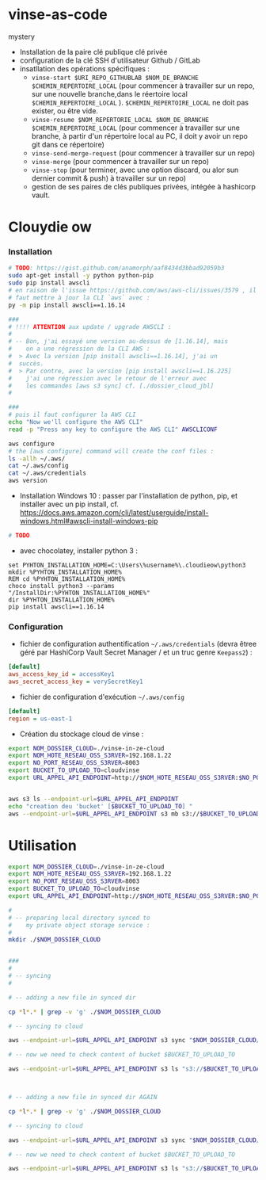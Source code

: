 # vinse-as-code
mystery

* Installation de la paire clé publique clé privée
* configuration de la clé SSH d'utilisateur Github / GitLab
* insatllation des opérations spécifiques  : 
  * `vinse-start $URI_REPO_GITHUBLAB $NOM_DE_BRANCHE $CHEMIN_REPERTOIRE_LOCAL` (pour commencer à travailler sur un repo, sur une nouvelle branche,dans le réertoire local `$CHEMIN_REPERTOIRE_LOCAL` ). `$CHEMIN_REPERTOIRE_LOCAL` ne doit pas exister, ou être vide.
  * `vinse-resume $NOM_REPERTORIE_LOCAL $NOM_DE_BRANCHE $CHEMIN_REPERTOIRE_LOCAL` (pour commencer à travailler sur une branche, à partir d'un répertoire local au PC, il doit y avoir un repo git dans ce répertoire)
  * `vinse-send-merge-request` (pour commencer à travailler sur un repo)
  * `vinse-merge` (pour commencer à travailler sur un repo)
  * `vinse-stop` (pour terminer, avec une option discard, ou alor sun dernier commit & push) à travailler sur un repo)
  * gestion de ses paires de clés publiques privées, intégée à hashicorp vault.


# Clouydie ow

### Installation
 
```bash
# TODO: https://gist.github.com/anamorph/aaf8434d3bbad92059b3
sudo apt-get install -y python python-pip
sudo pip install awscli
# en raison de l'issue https://github.com/aws/aws-cli/issues/3579 , il 
# faut mettre à jour la CLI `aws` avec :
py -m pip install awscli==1.16.14

###
# !!!! ATTENTION aux update / upgrade AWSCLI : 
# 
# -- Bon, j'ai essayé une version au-dessus de [1.16.14], mais 
#    on a une régression de la CLI AWS : 
#  > Avec la version [pip install awscli==1.16.14], j'ai un
#  succès.
#  > Par contre, avec la version [pip install awscli==1.16.225] 
#    j'ai une régression avec le retour de l'erreur avec
#    les commandes [aws s3 sync] cf. [./dossier_cloud_jbl]
# 

###
# puis il faut configurer la AWS CLI 
echo "Now we'll configure the AWS CLI"
read -p "Press any key to configure the AWS CLI" AWSCLICONF

aws configure
# the [aws configure] command will create the conf files : 
ls -allh ~/.aws/
cat ~/.aws/config
cat ~/.aws/credentials
aws version

```

* Installation Windows 10 : passer par l'installation de python, pip, et installer avec un pip install, cf. https://docs.aws.amazon.com/cli/latest/userguide/install-windows.html#awscli-install-windows-pip

```bash
# TODO

```
* avec chocolatey, installer python 3 : 

```MSDOS
set PYHTON_INSTALLATION_HOME=C:\Users\%username%\.cloudieow\python3
mkdir %PYHTON_INSTALLATION_HOME%
REM cd %PYHTON_INSTALLATION_HOME%
choco install python3 --params "/InstallDir:%PYHTON_INSTALLATION_HOME%"
dir %PYHTON_INSTALLATION_HOME%
pip install awscli==1.16.14

```
### Configuration

* fichier de configuration authentification `~/.aws/credentials` (devra êtree géré par HashiCorp Vault Secret Manager / et un truc genre `Keepass2`) : 
```ini
[default]
aws_access_key_id = accessKey1
aws_secret_access_key = verySecretKey1
```
* fichier de configuration d'exécution `~/.aws/config`
```ini
[default]
region = us-east-1
```
* Création du stockage cloud de vinse :
```bash
export NOM_DOSSIER_CLOUD=./vinse-in-ze-cloud
export NOM_HOTE_RESEAU_OSS_S3RVER=192.168.1.22
export NO_PORT_RESEAU_OSS_S3RVER=8003
export BUCKET_TO_UPLOAD_TO=cloudvinse
export URL_APPEL_API_ENDPOINT=http://$NOM_HOTE_RESEAU_OSS_S3RVER:$NO_PORT_RESEAU_OSS_S3RVER


aws s3 ls --endpoint-url=$URL_APPEL_API_ENDPOINT
echo "creation deu 'bucket' [$BUCKET_TO_UPLOAD_TO] "
aws --endpoint-url=$URL_APPEL_API_ENDPOINT s3 mb s3://$BUCKET_TO_UPLOAD_TO || exit 1


```


# Utilisation


```bash
export NOM_DOSSIER_CLOUD=./vinse-in-ze-cloud
export NOM_HOTE_RESEAU_OSS_S3RVER=192.168.1.22
export NO_PORT_RESEAU_OSS_S3RVER=8003
export BUCKET_TO_UPLOAD_TO=cloudvinse
export URL_APPEL_API_ENDPOINT=http://$NOM_HOTE_RESEAU_OSS_S3RVER:$NO_PORT_RESEAU_OSS_S3RVER

# 
# -- preparing local directory synced to 
#    my private object storage service : 
# 
mkdir ./$NOM_DOSSIER_CLOUD


###
# 
# -- syncing
# 

# -- adding a new file in synced dir

cp *l*.* | grep -v 'g' ./$NOM_DOSSIER_CLOUD

# -- syncing to cloud

aws --endpoint-url=$URL_APPEL_API_ENDPOINT s3 sync "$NOM_DOSSIER_CLOUD/" "s3://$BUCKET_TO_UPLOAD_TO"

# -- now we need to check content of bucket $BUCKET_TO_UPLOAD_TO

aws --endpoint-url=$URL_APPEL_API_ENDPOINT s3 ls "s3://$BUCKET_TO_UPLOAD_TO"



# -- adding a new file in synced dir AGAIN

cp *l*.* | grep -v 'g' ./$NOM_DOSSIER_CLOUD

# -- syncing to cloud

aws --endpoint-url=$URL_APPEL_API_ENDPOINT s3 sync "$NOM_DOSSIER_CLOUD/" "s3://$BUCKET_TO_UPLOAD_TO"

# -- now we need to check content of bucket $BUCKET_TO_UPLOAD_TO

aws --endpoint-url=$URL_APPEL_API_ENDPOINT s3 ls "s3://$BUCKET_TO_UPLOAD_TO"



```
